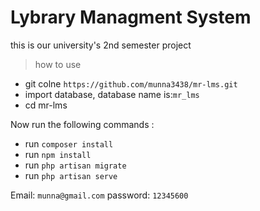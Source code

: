 # Lybrary Managment System

this is our university's 2nd semester project

> how to use
- git colne `https://github.com/munna3438/mr-lms.git`
- import database, database name is:`mr_lms`
- cd mr-lms

Now run the following commands :
- run `composer install`
- run `npm install`
- run `php artisan migrate`
- run `php artisan serve`

Email: `munna@gmail.com`
password: `12345600`
